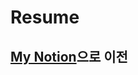 
# Resume

## [My Notion](https://www.notion.so/jiwooni/1000JI-s-Home-b267c5c5518c43e99cb667d03440ccc0)으로 이전

      
